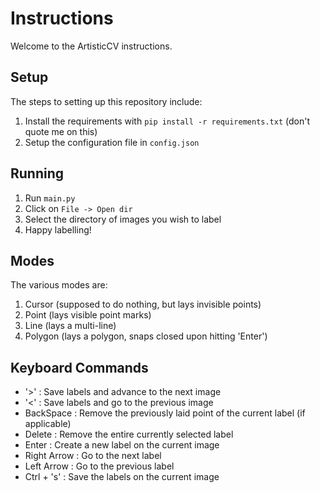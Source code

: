 Instructions
============
Welcome to the ArtisticCV instructions.

Setup
-----
The steps to setting up this repository include:

1. Install the requirements with `pip install -r requirements.txt` (don't quote me on this)
2. Setup the configuration file in `config.json`


Running
-------

1. Run `main.py`
2. Click on `File -> Open dir`
3. Select the directory of images you wish to label
4. Happy labelling!


Modes
-----
The various modes are:

1. Cursor (supposed to do nothing, but lays invisible points)
2. Point (lays visible point marks)
3. Line (lays a multi-line)
4. Polygon (lays a polygon, snaps closed upon hitting 'Enter')
    
Keyboard Commands
-----------------
* '>' : Save labels and advance to the next image
* '<' : Save labels and go to the previous image
* BackSpace : Remove the previously laid point of the current label (if applicable)
* Delete : Remove the entire currently selected label
* Enter : Create a new label on the current image
* Right Arrow : Go to the next label
* Left Arrow : Go to the previous label
* Ctrl + 's' : Save the labels on the current image
